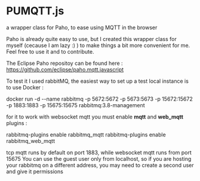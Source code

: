 # PUMQTT.js
a wrapper class for Paho, to ease using MQTT in the browser


Paho is already quite easy to use,  but I created this wrapper class for myself (cecause I am lazy :) ) to make things a bit more convenient for me.
Feel free to use it and to contribute.

The Eclipse Paho repositoy can be found here : https://github.com/eclipse/paho.mqtt.javascript

To test it I used rabbitMQ, the easiest way to set up a test local instance is to use Docker :

docker run -d --name rabbitmq -p 5672:5672 -p 5673:5673 -p 15672:15672 -p 1883:1883 -p 15675:15675 rabbitmq:3.8-management

for it to work with websocket mqtt you must enable <b>mqtt</b> and <b>web_mqtt</b> plugins :

rabbitmq-plugins enable rabbitmq_mqtt
rabbitmq-plugins enable rabbitmq_web_mqtt

tcp mqtt runs by default on port 1883, while websocket mqtt runs from port 15675
You can use the guest user only from localhost, so if you are hosting your rabbitmq on a different address, you may need to create a second user and give it permissions
